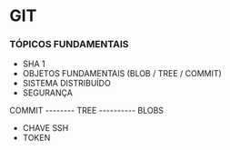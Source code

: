 # GIT

### TÓPICOS FUNDAMENTAIS

- SHA 1
- OBJETOS FUNDAMENTAIS (BLOB / TREE / COMMIT)
- SISTEMA DISTRIBUÍDO
- SEGURANÇA



COMMIT -------- TREE  ---------- BLOBS



- CHAVE SSH
- TOKEN


